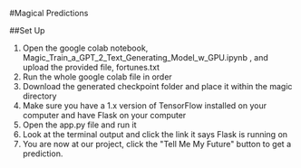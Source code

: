 #Magical Predictions

##Set Up
1) Open the google colab notebook, Magic_Train_a_GPT_2_Text_Generating_Model_w_GPU.ipynb , and upload the provided file, fortunes.txt
2) Run the whole google colab file in order
3) Download the generated checkpoint folder and place it within the magic directory
4) Make sure you have a 1.x version of TensorFlow installed on your computer and have Flask on your computer
5) Open the app.py file and run it
6) Look at the terminal output and click the link it says Flask is running on
7) You are now at our project, click the "Tell Me My Future" button to get a prediction.
